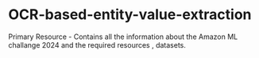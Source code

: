 # OCR-based-entity-value-extraction

Primary Resource - Contains all the information about the Amazon ML challange 2024 and the required resources , datasets.
